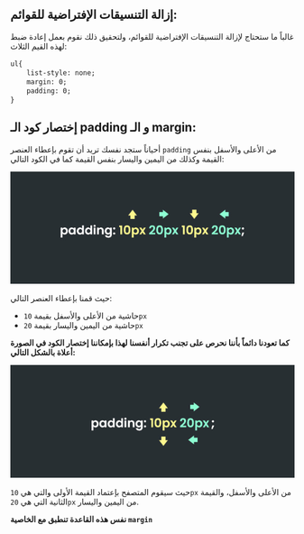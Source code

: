 ## إزالة التنسيقات الإفتراضية للقوائم:
غالباً ما ستحتاج لإزالة التنسيقات الإفتراضية للقوائم، ولتحقيق ذلك نقوم بعمل إعادة ضبط لهذه القيم الثلاث:

```
ul{
    list-style: none;
    margin: 0;
    padding: 0;
}
```

## إختصار كود الـ padding و الـ margin:

أحياناً ستجد نفسك تريد أن تقوم بإعطاء العنصر `padding` من الأعلى والأسفل بنفس القيمة وكذلك من اليمين واليسار بنفس القيمة كما في الكود التالي:

![image|690x273](assets/1.png) 

حيث قمنا بإعطاء العنصر التالي:

- حاشية من الأعلى والأسفل بقيمة `10px`
- حاشية من اليمين واليسار بقيمة `20px`

**كما تعودنا دائماً بأننا نحرص على تجنب تكرار أنفسنا لهذا بإمكاننا إختصار الكود في الصورة أعلاة بالشكل التالي:**

![image|690x273](assets/2.png) 


حيث سيقوم المتصفح بإعتماد القيمة الأولى والتي هي `10px` من الأعلى والأسفل، والقيمة الثانية التي هي `20px` من اليمين واليسار.

**نفس هذه القاعدة تنطبق مع الخاصية `margin`**